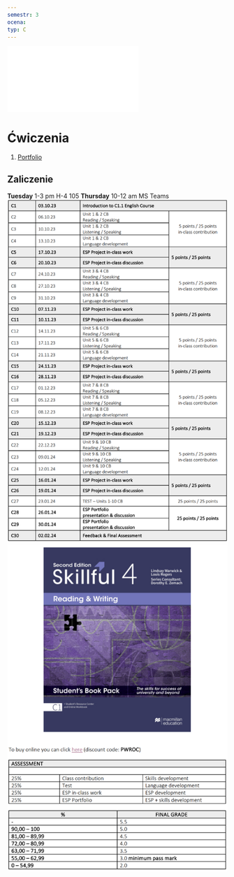 ```yaml
---
semestr: 3
ocena: 
typ: C
---
```

![SKILLFUL_4_Read&Writing_Sb_Prem_Pk_2nd_Mike_Boyle;_Lindsay_Warwick;](Notatki/Semestr%203/Język%20angielski%20-%20C1.1/Ćwiczenia/SKILLFUL_4_Read&Writing_Sb_Prem_Pk_2nd_Mike_Boyle;_Lindsay_Warwick;.pdf)
# Ćwiczenia
1. [Portfolio](Notatki/Semestr%203/Język%20angielski%20-%20C1.1/Ćwiczenia/Portfolio/Portfolio.md)

## Zaliczenie
**Tuesday** 1-3 pm H-4 105
**Thursday** 10-12 am MS Teams
![](Notatki/Semestr%203/Język%20angielski%20-%20C1.1/Ćwiczenia/Pasted%20image%2020231010141355.png)
![](Notatki/Semestr%203/Język%20angielski%20-%20C1.1/Ćwiczenia/Pasted%20image%2020231010141410.png)

